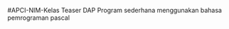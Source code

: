  #APCI-NIM-Kelas
            Teaser DAP
            Program sederhana menggunakan bahasa pemrograman pascal
